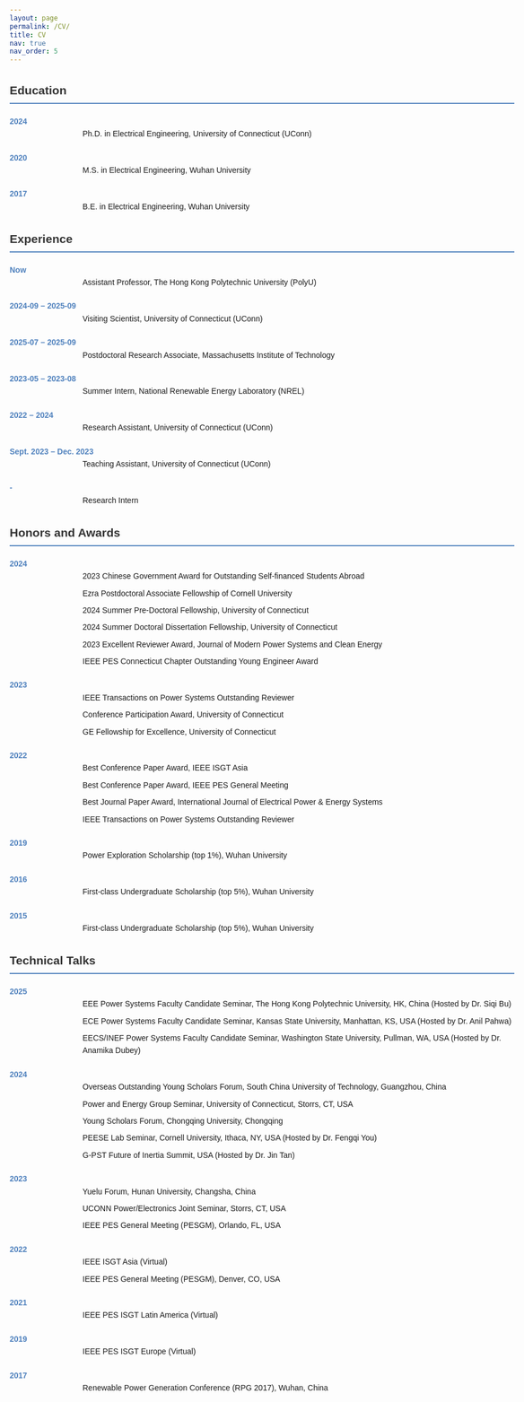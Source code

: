 ```yaml
---
layout: page
permalink: /CV/
title: CV
nav: true
nav_order: 5
---
```


<html lang="en">
<head>
  <meta charset="UTF-8">
  <title>Bendong Tan - CV</title>
  <style>
    body {
      font-family: Arial, sans-serif;
      line-height: 1.6;
      max-width: 900px;
      margin: 20px auto;
      padding: 0 15px;
    }
    h2 {
      color: #333;
      border-bottom: 2px solid #4F81BD;
      padding-bottom: 5px;
      margin-top: 30px;
    }
    .timeline-year {
      color: #4F81BD;
      font-weight: bold;
      margin-top: 20px;
    }
    .timeline-entry {
      margin-left: 130px;
      margin-bottom: 8px;
    }
    .award {
      color: red;
      font-weight: bold;
    }
  </style>
</head>
<body>

<h2>Education</h2>
<div class="timeline-year">2024</div>
<div class="timeline-entry">Ph.D. in Electrical Engineering, University of Connecticut (UConn)</div>
<div class="timeline-year">2020</div>
<div class="timeline-entry">M.S. in Electrical Engineering, Wuhan University</div>
<div class="timeline-year">2017</div>
<div class="timeline-entry">B.E. in Electrical Engineering, Wuhan University</div>

<h2>Experience</h2>
<div class="timeline-year">Now</div>
<div class="timeline-entry">Assistant Professor, The Hong Kong Polytechnic University (PolyU)</div>
<div class="timeline-year">2024-09 – 2025-09</div>
<div class="timeline-entry">Visiting Scientist, University of Connecticut (UConn)</div>
<div class="timeline-year">2025-07 – 2025-09</div>
<div class="timeline-entry">Postdoctoral Research Associate, Massachusetts Institute of Technology</div>
<div class="timeline-year">2023-05 – 2023-08</div>
<div class="timeline-entry">Summer Intern, National Renewable Energy Laboratory (NREL)</div>
<div class="timeline-year">2022 – 2024</div>
<div class="timeline-entry">Research Assistant, University of Connecticut (UConn)</div>
<div class="timeline-year">Sept. 2023 – Dec. 2023</div>
<div class="timeline-entry">Teaching Assistant, University of Connecticut (UConn)</div>
<div class="timeline-year">-</div>
<div class="timeline-entry">Research Intern</div>

<h2>Honors and Awards</h2>
<div class="timeline-year">2024</div>
<div class="timeline-entry">2023 Chinese Government Award for Outstanding Self-financed Students Abroad</div>
<div class="timeline-entry">Ezra Postdoctoral Associate Fellowship of Cornell University</div>
<div class="timeline-entry">2024 Summer Pre-Doctoral Fellowship, University of Connecticut</div>
<div class="timeline-entry">2024 Summer Doctoral Dissertation Fellowship, University of Connecticut</div>
<div class="timeline-entry">2023 Excellent Reviewer Award, Journal of Modern Power Systems and Clean Energy</div>
<div class="timeline-entry">IEEE PES Connecticut Chapter Outstanding Young Engineer Award</div>

<div class="timeline-year">2023</div>
<div class="timeline-entry">IEEE Transactions on Power Systems Outstanding Reviewer</div>
<div class="timeline-entry">Conference Participation Award, University of Connecticut</div>
<div class="timeline-entry">GE Fellowship for Excellence, University of Connecticut</div>

<div class="timeline-year">2022</div>
<div class="timeline-entry">Best Conference Paper Award, IEEE ISGT Asia</div>
<div class="timeline-entry">Best Conference Paper Award, IEEE PES General Meeting</div>
<div class="timeline-entry">Best Journal Paper Award, International Journal of Electrical Power & Energy Systems</div>
<div class="timeline-entry">IEEE Transactions on Power Systems Outstanding Reviewer</div>

<div class="timeline-year">2019</div>
<div class="timeline-entry">Power Exploration Scholarship (top 1%), Wuhan University</div>

<div class="timeline-year">2016</div>
<div class="timeline-entry">First-class Undergraduate Scholarship (top 5%), Wuhan University</div>

<div class="timeline-year">2015</div>
<div class="timeline-entry">First-class Undergraduate Scholarship (top 5%), Wuhan University</div>

<h2>Technical Talks</h2>
<div class="timeline-year">2025</div>
<div class="timeline-entry">EEE Power Systems Faculty Candidate Seminar, The Hong Kong Polytechnic University, HK, China (Hosted by Dr. Siqi Bu)</div>
<div class="timeline-entry">ECE Power Systems Faculty Candidate Seminar, Kansas State University, Manhattan, KS, USA (Hosted by Dr. Anil Pahwa)</div>
<div class="timeline-entry">EECS/INEF Power Systems Faculty Candidate Seminar, Washington State University, Pullman, WA, USA (Hosted by Dr. Anamika Dubey)</div>

<div class="timeline-year">2024</div>
<div class="timeline-entry">Overseas Outstanding Young Scholars Forum, South China University of Technology, Guangzhou, China</div>
<div class="timeline-entry">Power and Energy Group Seminar, University of Connecticut, Storrs, CT, USA</div>
<div class="timeline-entry">Young Scholars Forum, Chongqing University, Chongqing</div>
<div class="timeline-entry">PEESE Lab Seminar, Cornell University, Ithaca, NY, USA (Hosted by Dr. Fengqi You)</div>
<div class="timeline-entry">G-PST Future of Inertia Summit, USA (Hosted by Dr. Jin Tan)</div>

<div class="timeline-year">2023</div>
<div class="timeline-entry">Yuelu Forum, Hunan University, Changsha, China</div>
<div class="timeline-entry">UCONN Power/Electronics Joint Seminar, Storrs, CT, USA</div>
<div class="timeline-entry">IEEE PES General Meeting (PESGM), Orlando, FL, USA</div>

<div class="timeline-year">2022</div>
<div class="timeline-entry">IEEE ISGT Asia (Virtual)</div>
<div class="timeline-entry">IEEE PES General Meeting (PESGM), Denver, CO, USA</div>

<div class="timeline-year">2021</div>
<div class="timeline-entry">IEEE PES ISGT Latin America (Virtual)</div>

<div class="timeline-year">2019</div>
<div class="timeline-entry">IEEE PES ISGT Europe (Virtual)</div>

<div class="timeline-year">2017</div>
<div class="timeline-entry">Renewable Power Generation Conference (RPG 2017), Wuhan, China</div>

</body>
</html>
